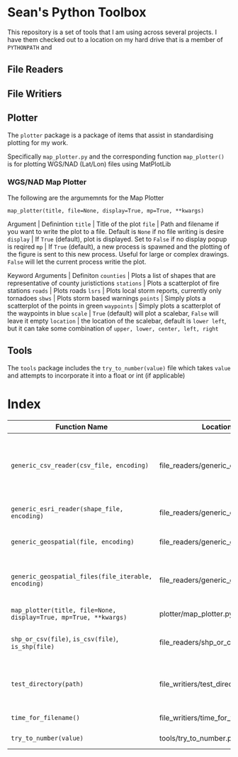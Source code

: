 # Sean's Python Toolbox

This repository is a set of tools that I am using across several projects.  I have them checked out to a location on my hard drive that is a member of `PYTHONPATH` and 

## File Readers

## File Writiers 

## Plotter

The `plotter` package is a package of items that assist in standardising plotting for my work.

Specifically `map_plotter.py` and the corresponding function `map_plotter()` is for plotting WGS/NAD (Lat/Lon) files using MatPlotLib

### WGS/NAD Map Plotter

The following are the argumemnts for the Map Plotter

`map_plotter(title, file=None, display=True, mp=True, **kwargs)`

Argument | Definintion 
`title` | Title of the plot
`file` | Path and filename if you want to write the plot to a file.  Default is `None` if no file writing is desire
`display` | If `True` (default), plot is displayed.  Set to `False` if no display popup is reqired
`mp` | If `True` (default), a new process is spawned and the plotting of the figure is sent to this new process.  Useful for large or complex drawings.  `False` will let the current process writie the plot.  

Keyword Arguments | Definiton
`counties` | Plots a list of shapes that are representative of county juristictions
`stations` | Plots a scatterplot of fire stations
`roads` | Plots roads
`lsrs` | Plots local storm reports, currently only tornadoes 
`sbws` | Plots storm based warnings
`points` | Simply plots a scatterplot of the points in green
`waypoints` | Simply plots a scatterplot of the waypoints in blue
`scale` | `True` (default) will plot a scalebar, `False` will leave it empty
`location` | the location of the scalebar, default is `lower left`, but it can take some combination of `upper, lower, center, left, right`


## Tools

The `tools` package includes the `try_to_number(value)` file which takes `value` and attempts to incorporate it into a float or int (if applicable)

# Index

Function Name | Location |  Notes
--- | --- | ---
`generic_csv_reader(csv_file, encoding)` | file_readers/generic_csv.py | Reads a CSV file with Geospatial data and returns the file with a a 'fake shape opbject' to ensure compatibility with ESRI Shape Files
`generic_esri_reader(shape_file, encoding)` | file_readers/generic_ersi.py | Reads a shape file and returns a list of features
`generic_geospatial(file, encoding)` | file_readers/generic_geospatial.py | Allows passing of a SHP/DBF file or a CSV file to be read
`generic_geospatial_files(file_iterable, encoding)` | file_readers/generic_geospatial.py | Allows passing of a `list` or `set` of SHP/DBF files or a CSV files to be read.  Can be mixed types
`map_plotter(title, file=None, display=True, mp=True, **kwargs)` | plotter/map_plotter.py | plotting WGS/NAD (Lat/Lon) data
`shp_or_csv(file)`, `is_csv(file)`, `is_shp(file)` |file_readers/shp_or_csv.py| Tests the extensions of the files passesd into `generic_geospatial()`
`test_directory(path)` | file_writiers/test_directory.py | Tests a file path and ensures the path exists.  If it does not exist, I will create the path
`time_for_filename()` | file_writiers/time_for_filename.py | Gets a time string for the file names.
`try_to_number(value)` | tools/try_to_number.py | Tries to make `value` into a float or int\

